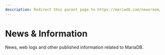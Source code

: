 ```yaml
---
description: Redirect this parent page to https://mariadb.com/newsroom/
---
```


# News & Information

News, web logs and other published information related to MariaDB.

